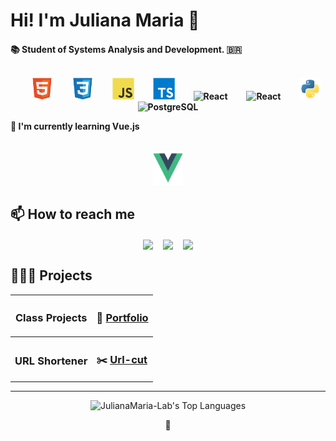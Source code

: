 <h1 > Hi! I'm Juliana Maria 👋 </h1>

<p ><h4>
📚 Student of Systems Analysis and Development.  🇧🇷 <br><br>

<p align="center">
    &nbsp;&nbsp;&nbsp;&nbsp;&nbsp;&nbsp;&nbsp;
    <img height="35" src="https://raw.githubusercontent.com/devicons/devicon/master/icons/html5/html5-original.svg">
    &nbsp;&nbsp;&nbsp;&nbsp;&nbsp;&nbsp;&nbsp;
    <img height="35" src="https://raw.githubusercontent.com/devicons/devicon/master/icons/css3/css3-original.svg">
    &nbsp;&nbsp;&nbsp;&nbsp;&nbsp;&nbsp;&nbsp;
    <img height="35" src="https://raw.githubusercontent.com/devicons/devicon/master/icons/javascript/javascript-original.svg">
    &nbsp;&nbsp;&nbsp;&nbsp;&nbsp;&nbsp;&nbsp;
    <img height="35" src="https://raw.githubusercontent.com/devicons/devicon/master/icons/typescript/typescript-plain.svg" >
    &nbsp;&nbsp;&nbsp;&nbsp;&nbsp;&nbsp;&nbsp;
    <img alt= "React" height="30" width="40" src="https://cdn.jsdelivr.net/gh/devicons/devicon/icons/java/java-original.svg" />
    &nbsp;&nbsp;&nbsp;&nbsp;&nbsp;&nbsp;&nbsp; 
    <img alt= "React" height="30" width="40" src="https://cdn.jsdelivr.net/gh/devicons/devicon/icons/nodejs/nodejs-original.svg" />
    &nbsp;&nbsp;&nbsp;&nbsp;&nbsp;&nbsp;&nbsp; 
   <!-- <img alt= "React" height="30" width="40" src="https://cdn.jsdelivr.net/gh/devicons/devicon/icons/react/react-original.svg" />
    &nbsp;&nbsp;&nbsp;&nbsp;&nbsp;&nbsp;&nbsp; -->
    <img height="35" src="https://raw.githubusercontent.com/devicons/devicon/master/icons/python/python-original.svg">
    &nbsp;&nbsp;&nbsp;&nbsp;&nbsp;&nbsp;&nbsp;
    <img alt= "PostgreSQL" height="30" width="40" src="https://cdn.jsdelivr.net/gh/devicons/devicon/icons/postgresql/postgresql-plain.svg" />
    &nbsp;&nbsp;&nbsp;&nbsp;&nbsp;&nbsp;&nbsp;
  </p>

🌱 I'm currently learning Vue.js<br><br>

<p align="center">
   <img alt="React-Native" height="55" width="48" src="https://raw.githubusercontent.com/devicons/devicon/master/icons/vuejs/vuejs-original.svg" />
</p>


<h2> 📫 How to reach me </h2>


<p align="center">
<a href="https://www.linkedin.com/in/juliana-maria-a0b0a0124/"  target="blank"><img align="center" src="https://img.shields.io/badge/linkedin-%230077B5.svg?style=for-the-badge&logo=linkedin&logoColor=white" target="_blank" /></a> &nbsp;&nbsp;
<a href="mailto:julianamaria.rib@gmail.com"  target="blank"><img align="center" src="https://img.shields.io/badge/Gmail-D14836?style=for-the-badge&logo=gmail&logoColor=white" target="_blank" /></a> &nbsp;&nbsp;
<a href="https://www.instagram.com/julianna_shiro/" target="_blank"><img align="center" src="https://img.shields.io/badge/Instagram-%23E4405F.svg?style=for-the-badge&logo=Instagram&logoColor=white" target="_blank"></a>
</p>

<h2> 👨🏽‍💻 Projects </h2>

<div align="center">

|  <h3> Class Projects </h3>   | <h3> 📔 [Portfolio](https://github.com/JulianaMaria-Lab/portfolio-TG/tree/main) </h3> |
| ------------- | ------------- |
|  <h3> URL  Shortener </h3>  | <h3> ✂️ [Url-cut](https://github.com/JulianaMaria-Lab/url-cut) </h3> |


<!--
| Class Projects                                                                                      |
|:-----------------------------------------------------------------------------------------------------:|
| [1st Semester](https://github.com/JulianaMaria-Lab/Aprendizagem-por-Projetos-Integrados-1-SEMESTRE) |
| [2nd Semester](https://github.com/JulianaMaria-Lab/Aprendizagem-por-Projetos-Integrados-2-SEMESTRE) |
| [3rd Semester](https://github.com/JulianaMaria-Lab/Aprendizagem-por-Projetos-Integrados-3-SEMESTRE) |
| [4th Semester](https://github.com/JulianaMaria-Lab/Aprendizagem-por-Projetos-Integrados-4-SEMESTRE) |
| [5th Semester](https://github.com/JulianaMaria-Lab/API-Fatec-App-Atendimento-ao-Cliente)            |
| [6th Semester](https://github.com/JulianaMaria-Lab/API-Fatec-Site-Recrutamento-Sele-o-Candidatos-IA)                                                                                    |
-->
 
 </div>

<hr>

<div align="center">

![JulianaMaria-Lab's Top Languages](https://github-readme-stats.vercel.app/api/top-langs/?username=JulianaMaria-Lab&layout=compact&theme=radical&langs_count=6&title_color=F2D852&text_color=ffffff&bg_color=0D1117&hide_border=true)



<!--
<img src="https://github-readme-stats.vercel.app/api?username=JulianaMaria-Lab&layout=compact&theme=chartreuse-dark" alt="Juliana's GitHub Stats">

<br>
<img src="https://komarev.com/ghpvc/?username=JulianaMaria-LabD&color=green">
<br> -->
</p>

 🙋‍

</div>
